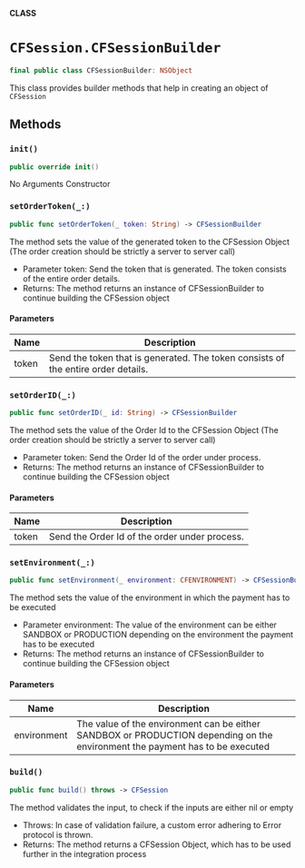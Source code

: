 **CLASS**

# `CFSession.CFSessionBuilder`

```swift
final public class CFSessionBuilder: NSObject
```

This class provides builder methods that help in creating an object of `CFSession`

## Methods
### `init()`

```swift
public override init()
```

No Arguments Constructor

### `setOrderToken(_:)`

```swift
public func setOrderToken(_ token: String) -> CFSessionBuilder
```

The method sets the value of the generated token to the CFSession Object (The order creation should be strictly a server to server call)
- Parameter token: Send the token that is generated. The token consists of the entire order details.
- Returns: The method returns an instance of CFSessionBuilder to continue building the CFSession object

#### Parameters

| Name | Description |
| ---- | ----------- |
| token | Send the token that is generated. The token consists of the entire order details. |

### `setOrderID(_:)`

```swift
public func setOrderID(_ id: String) -> CFSessionBuilder
```

The method sets the value of the Order Id to the CFSession Object (The order creation should be strictly a server to server call)
- Parameter token: Send the Order Id of the order under process.
- Returns: The method returns an instance of CFSessionBuilder to continue building the CFSession object

#### Parameters

| Name | Description |
| ---- | ----------- |
| token | Send the Order Id of the order under process. |

### `setEnvironment(_:)`

```swift
public func setEnvironment(_ environment: CFENVIRONMENT) -> CFSessionBuilder
```

The method sets the value of the environment in which the payment has to be executed
- Parameter environment: The value of the environment can be either SANDBOX or PRODUCTION depending on the environment the payment has to be executed
- Returns: The method returns an instance of CFSessionBuilder to continue building the CFSession object

#### Parameters

| Name | Description |
| ---- | ----------- |
| environment | The value of the environment can be either SANDBOX or PRODUCTION depending on the environment the payment has to be executed |

### `build()`

```swift
public func build() throws -> CFSession
```

The method validates the input, to check if the inputs are either nil or empty
- Throws: In case of validation failure, a custom error adhering to Error protocol is thrown.
- Returns: The method returns a CFSession Object, which has to be used further in the integration process
